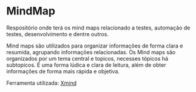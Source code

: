 # MindMap

Respositório onde terá os mind maps relacionado a testes, automação de testes, desenvolvimento e dentre outros.

Mind maps são utilizados para organizar informações de forma clara e resumida, agrupando informações relacionadas.
Os Mind maps são organizados por um tema central e topicos, necesses tópicos há subtopicos.
É uma forma lúdica e clara de leitura, além de obter informações de forma mais rápida e objetiva.

Ferramenta utilizada: <a href="https://xmind.works/" target="_blank">Xmind</a>

